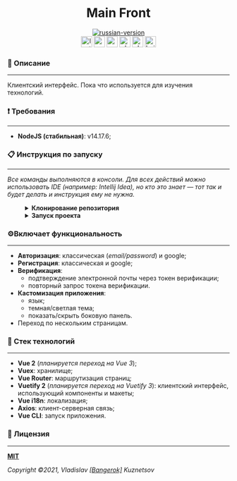 <!--suppress HtmlDeprecatedAttribute -->
<div align="center">
    <h1>Main Front</h1>
</div>

<div align="center">
    <a href="https://github.com/NinjaEnterprise/SearchLibrary/blob/master/docs/translations/README_RU.md">
        <img alt="russian-version" src="https://raw.githubusercontent.com/NinjaEnterprise/SearchLibrary/master/assets/languages/russian.png"/>
    </a>
</div>

<div align="center">
    <img src="https://img.shields.io/github/last-commit/NinjaEnterprise/MainFront" height="25" alt="last-commit" />
    <img src="https://tokei.rs/b1/github/NinjaEnterprise/MainFront?category=code" height="25" alt="code-lines" />
    <img src="https://sonarcloud.io/api/project_badges/measure?project=NinjaEnterprise_MainFront&metric=coverage" height="25" alt="sonar-cloud-bugs" />
    <img src="https://github.com/NinjaEnterprise/MainFront/actions/workflows/check-style.yml/badge.svg" height="25" alt="checking-style" />
    <img src="https://github.com/NinjaEnterprise/MainFront/actions/workflows/sonar.yml/badge.svg" height="25" alt="checking-sonar" />
    <img src="https://github.com/NinjaEnterprise/MainFront/actions/workflows/build.yml/badge.svg" height="25" alt="build" />
</div>

### 📖 Описание
___

Клиентский интерфейс. Пока что используется для изучения технологий.

### ❗ Требования
___

- **NodeJS (стабильная)**: v14.17.6;

### 📋 Инструкция по запуску
___

*Все команды выполняются в консоли. Для всех действий можно использовать IDE (например: Intellij Idea), но кто это знает
— тот так и будет делать и инструкция ему не нужна.*
<details style="margin-left: 40px">	
<summary><b>Клонирование репозитория</b></summary>

1. Создаем папку: `mkdir GitProjects` (имя папки может быть любым, но вам нужно будет продолжать использовать только
   его);
2. Переходим в папку: `cd GitProjects`;
3. Клонируем репозиторий: `git clone https://github.com/NinjaEnterprise/MainFront.git`;
4. Переходим в созданную папку: `cd MainFront`;
5. Выполнено.
</details>

<details style="margin-left: 40px">	
<summary><b>Запуск проекта</b></summary>

1. Установить все зависимости: `npm install`;
2. Запустить: `npm run serve`;
3. Приложение Vue запустится и будет доступно по адресу - `http://localhost:3000` (_3000 — стандартный порт_).
</details>

### ⚙️Включает функциональность
___

- **Авторизация**: классическая (_email/password_) и google;
- **Регистрация**: классическая и google;
- **Верификация**:
    - подтверждение электронной почты через токен верификации;
    - повторный запрос токена верификации.
- **Кастомизация приложения**:
    - язык;
    - темная/светлая тема;
    - показать/скрыть боковую панель.
- Переход по нескольким страницам.

### 🔨 Стек технологий
___

- **Vue 2** (_планируется переход на Vue 3_);
- **Vuex**: хранилище;
- **Vue Router**: маршрутизация страниц;
- **Vuetify 2** (_планируется переход на Vuetify 3_): клиентский интерфейс, использующий компоненты и макеты;
- **Vue i18n**: локализация;
- **Axios**: клиент-серверная связь;
- **Vue CLI**: запуск приложения.

### 🎫 Лицензия
___

**[MIT](https://github.com/NinjaEnterprise/MainFront/blob/master/LICENSE)**

_Copyright ©2021, Vladislav [[Bangerok]](https://github.com/Bangerok) Kuznetsov_